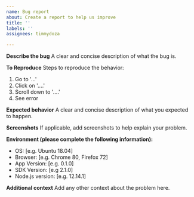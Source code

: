 ```yaml
---
name: Bug report
about: Create a report to help us improve
title: ''
labels: ''
assignees: timmydoza

---
```


**Describe the bug**
A clear and concise description of what the bug is.

**To Reproduce**
Steps to reproduce the behavior:
1. Go to '...'
2. Click on '....'
3. Scroll down to '....'
4. See error

**Expected behavior**
A clear and concise description of what you expected to happen.

**Screenshots**
If applicable, add screenshots to help explain your problem.

**Environment (please complete the following information):**
 - OS: [e.g. Ubuntu 18.04]
 - Browser: [e.g. Chrome 80, Firefox 72]
 - App Version: [e.g. 0.1.0]
 - SDK Version: [e.g 2.1.0]
 - Node.js version: [e.g. 12.14.1]

**Additional context**
Add any other context about the problem here.
